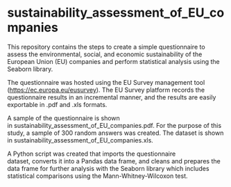 # sustainability_assessment_of_EU_companies
This repository contains the steps to create a simple questionnaire to assess the environmental, social, and economic sustainability of the European Union (EU) companies and perform statistical analysis using the Seaborn library.

The questionnaire was hosted using the EU Survey management tool (https://ec.europa.eu/eusurvey). The EU Survey platform records the questionnaire results in an incremental manner, and the results are easily exportable in .pdf and .xls formats.

A sample of the questionnaire is shown in sustainability_assessment_of_EU_companies.pdf. For the purpose of this study, a sample of 300 random answers was created. The dataset is shown in sustainability_assessment_of_EU_companies.xls.

A Python script was created that imports the questionnaire dataset, converts it into a Pandas data frame, and cleans and prepares the data frame for further analysis with the Seaborn library which includes statistical comparisons using the Mann-Whitney-Wilcoxon test. 

